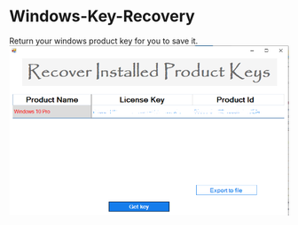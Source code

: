 # Windows-Key-Recovery
Return your windows product key for you to save it.
![alt text](app.png "Product Screenshot")
